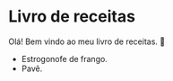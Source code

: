 # Livro de receitas

Olá! Bem vindo ao meu livro de receitas. :wave:

 - Estrogonofe de frango.
 - Pavê.

